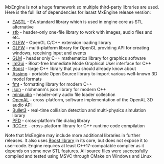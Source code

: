MxEngine is not a huge framework so multiple third-party libraries are used. Here is the full list of dependencies for lasast MxEngine release version:
- [EASTL](https://github.com/electronicarts/EASTL) - EA standard library which is used in engine core as STL alternative
- [stb](https://github.com/nothings/stb) - header-only one-file library to work with images, audio files and etc.
- [GLEW](http://glew.sourceforge.net/) - OpenGL C/C++ extension loading library
- [GLFW](https://www.glfw.org/) - multi-platform library for OpenGL providing API for creating windows, receiving input and events
- [GLM](https://glm.g-truc.net/0.9.9/index.html) - header only C++ mathematics library for graphics software
- [ImGui](https://github.com/ocornut/imgui) - Bloat-free Immediate Mode Graphical User interface for C++
- [Boost](https://www.boost.org) - large C++ library that you should already know about
- [Assimp](http://www.assimp.org/) - portable Open Source library to import various well-known 3D model formats
- [fmt](https://github.com/fmtlib/fmt) - formatting library for modern C++
- [json](https://github.com/nlohmann/json) - nlohmann's json library for modern C++
- [miniaudio](https://github.com/dr-soft/miniaudio) - header-only audio file loader collection
- [OpenAL](https://github.com/kcat/openal-soft) - cross-platform, software implementation of the OpenAL 3D audio API
- [Bullet3](https://github.com/bulletphysics/bullet3) - real-time collision detection and multi-physics simulation library
- [PFD](https://github.com/samhocevar/portable-file-dialogs) - cross-platform file dialog library
- [RCC++](https://github.com/RuntimeCompiledCPlusPlus/RuntimeCompiledCPlusPlus) - cross-platform library for C++ runtime code compilation

Note that MxEngine may include more additional libraries in further releases. It also uses [Boost library](https://www.boost.org) in its core, but does not expose it to user-code. Engine requires at least C++17-compatable compiler as it depends on some new STL features. All source files were successfully compiled and tested using MSVC through CMake on Windows and Linux